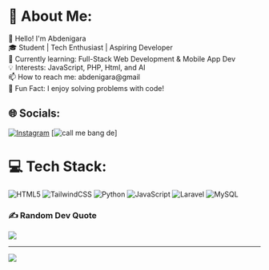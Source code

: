 # 💫 About Me:
👋 Hello! I'm Abdenigara<br>🎓 Student | Tech Enthusiast | Aspiring Developer<br>🌱 Currently learning: Full-Stack Web Development & Mobile App Dev<br>💡 Interests: JavaScript, PHP, Html, and AI<br>📫 How to reach me: abdenigara@gmail<br>🚀 Fun Fact: I enjoy solving problems with code!


## 🌐 Socials:
[![Instagram](https://img.shields.io/badge/Instagram-%23E4405F.svg?logo=Instagram&logoColor=white)](https://instagram.com/@abdenism) [![call me bang de](https://img.shields.io/badge/Instagram-%23E4405F.svg?)] 

# 💻 Tech Stack:
![HTML5](https://img.shields.io/badge/html5-%23E34F26.svg?style=for-the-badge&logo=html5&logoColor=white) ![TailwindCSS](https://img.shields.io/badge/tailwindcss-%2338B2AC.svg?style=for-the-badge&logo=tailwind-css&logoColor=white) ![Python](https://img.shields.io/badge/python-3670A0?style=for-the-badge&logo=python&logoColor=ffdd54) ![JavaScript](https://img.shields.io/badge/javascript-%23323330.svg?style=for-the-badge&logo=javascript&logoColor=%23F7DF1E) ![Laravel](https://img.shields.io/badge/laravel-%23FF2D20.svg?style=for-the-badge&logo=laravel&logoColor=white) ![MySQL](https://img.shields.io/badge/mysql-4479A1.svg?style=for-the-badge&logo=mysql&logoColor=white)


### ✍️ Random Dev Quote
![](https://quotes-github-readme.vercel.app/api?type=horizontal&theme=dark)

---
[![](https://visitcount.itsvg.in/api?id=abdenigara1&icon=1&color=0)](https://visitcount.itsvg.in)

<!-- Proudly created with GPRM ( https://gprm.itsvg.in ) -->
